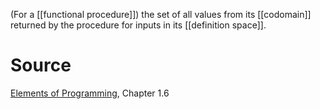 (For a [[functional procedure]]) the set of all values from its [[codomain]] returned by the procedure for inputs in its [[definition space]].

# Source

[Elements of Programming](http://elementsofprogramming.com/eop.pdf), Chapter 1.6